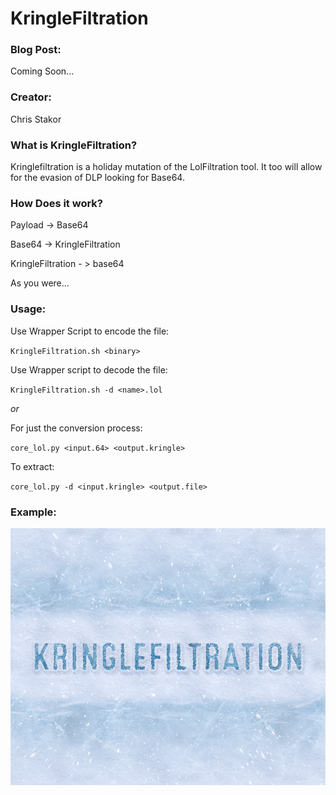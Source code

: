 # KringleFiltration

### Blog Post:
Coming Soon...

### Creator:
Chris Stakor

### What is KringleFiltration?

Kringlefiltration is a holiday mutation of the LolFiltration tool. It too will allow for the evasion of DLP looking for Base64. 

### How Does it work?
Payload -> Base64

Base64 -> KringleFiltration

KringleFiltration - > base64

As you were…

### Usage:

Use Wrapper Script to encode the file:

`KringleFiltration.sh <binary>`

Use Wrapper script to decode the file:

`KringleFiltration.sh -d <name>.lol`

*or*

For just the conversion process:

`core_lol.py <input.64> <output.kringle>`

To extract:

`core_lol.py -d <input.kringle> <output.file>`

### Example:
![alt text](https://github.com/stakor/img/blob/master/kringlefiltration-s.png "KringleFiltration")
